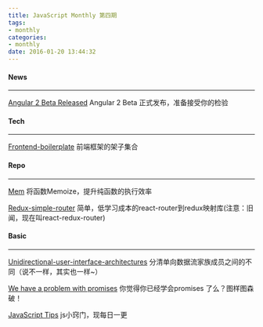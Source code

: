 ```yaml
---
title: JavaScript Monthly 第四期
tags:
- monthly
categories:
- monthly
date: 2016-01-20 13:44:32
---
```

#### News
---------

[Angular 2 Beta Released](http://angularjs.blogspot.hk/2015/12/angular-2-beta.html?utm_source=javascriptweekly&utm_medium=email)
Angular 2 Beta 正式发布，准备接受你的检验

<!-- more -->

#### Tech
---------

[Frontend-boilerplate](https://github.com/tj/frontend-boilerplate)
前端框架的架子集合

#### Repo
---------

[Mem](https://github.com/sindresorhus/mem)
将函数Memoize，提升纯函数的执行效率

[Redux-simple-router](https://github.com/rackt/redux-simple-router)
简单，低学习成本的react-router到redux映射库(注意：旧闻，现在叫react-redux-router)

#### Basic
---------

[Unidirectional-user-interface-architectures](http://staltz.com/unidirectional-user-interface-architectures.html)
分清单向数据流家族成员之间的不同（说不一样，其实也一样~）

[We have a problem with promises](http://pouchdb.com/2015/05/18/we-have-a-problem-with-promises.html)
你觉得你已经学会promises 了么？图样图森破！

[JavaScript Tips](https://github.com/loverajoel/jstips)
js小窍门，现每日一更
